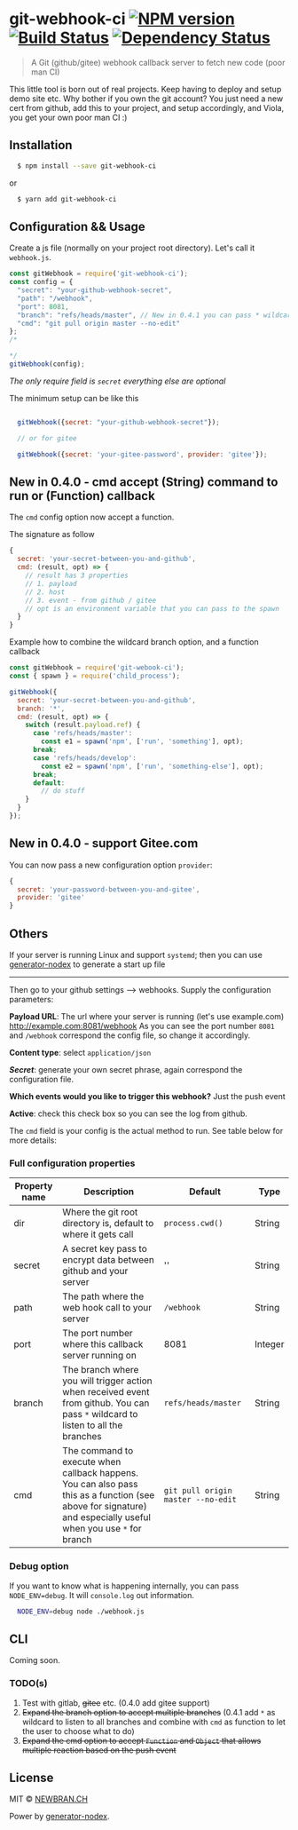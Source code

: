 # git-webhook-ci [![NPM version][npm-image]][npm-url] [![Build Status][travis-image]][travis-url] [![Dependency Status][daviddm-image]][daviddm-url]
> A Git (github/gitee) webhook callback server to fetch new code (poor man CI)

This little tool is born out of real projects. Keep having to deploy and setup demo site etc. Why bother if you own the git account?
You just need a new cert from github, add this to your project, and setup accordingly, and Viola, you get your own poor man CI :)

## Installation

```sh
  $ npm install --save git-webhook-ci
```

or

```sh
  $ yarn add git-webhook-ci
```

## Configuration && Usage

Create a js file (normally on your project root directory). Let's call it `webhook.js`.

```js
const gitWebhook = require('git-webhook-ci');
const config = {
  "secret": "your-github-webhook-secret",
  "path": "/webhook",
  "port": 8081,
  "branch": "refs/heads/master", // New in 0.4.1 you can pass * wildcard to listen to all branches
  "cmd": "git pull origin master --no-edit"
};
/*

*/
gitWebhook(config);
```

*The only require field is `secret` everything else are optional*

The minimum setup can be like this

```js

  gitWebhook({secret: "your-github-webhook-secret"});

  // or for gitee

  gitWebhook({secret: 'your-gitee-password', provider: 'gitee'});

```


## New in 0.4.0 - cmd accept (String) command to run or (Function) callback

The `cmd` config option now accept a function.

The signature as follow

```js
{
  secret: 'your-secret-between-you-and-github',
  cmd: (result, opt) => {
    // result has 3 properties
    // 1. payload
    // 2. host
    // 3. event - from github / gitee
    // opt is an environment variable that you can pass to the spawn
  }
}
```

Example how to combine the wildcard branch option, and a function callback

```js
const gitWebhook = require('git-webook-ci');
const { spawn } = require('child_process');

gitWebhook({
  secret: 'your-secret-between-you-and-github',
  branch: '*',
  cmd: (result, opt) => {
    switch (result.payload.ref) {
      case 'refs/heads/master':
        const e1 = spawn('npm', ['run', 'something'], opt);
      break;
      case 'refs/heads/develop':
        const e2 = spawn('npm', ['run', 'something-else'], opt);
      break;
      default:
        // do stuff
    }
  }
});

```

## New in 0.4.0 - support Gitee.com

You can now pass a new configuration option `provider`:
```js
{
  secret: 'your-password-between-you-and-gitee',
  provider: 'gitee'
}
```
## Others

If your server is running Linux and support `systemd`;
then you can use [generator-nodex](https://github.com/NewbranLTD/generator-nodex) to generate a start up file

---

Then go to your github settings --> webhooks. Supply the configuration parameters:

**Payload URL**: The url where your server is running (let's use example.com) http://example.com:8081/webhook
As you can see the port number `8081` and `/webhook` correspond the config file, so change it accordingly.

**Content type**: select `application/json`

_**Secret**_: generate your own secret phrase, again correspond the configuration file.

**Which events would you like to trigger this webhook?** Just the push event

**Active**: check this check box so you can see the log from github.

The `cmd` field is your config is the actual method to run. See table below for more details:

### Full configuration properties

| Property name | Description   | Default  | Type |
| ------------- | ------------- | ---------| -----|
| dir           | Where the git root directory is, default to where it gets call | `process.cwd()` | String |
| secret        | A secret key pass to encrypt data between github and your server | '' | String |
| path          | The path where the web hook call to your server | `/webhook` | String |
| port          | The port number where this callback server running on | 8081 | Integer |
| branch        | The branch where you will trigger action when received event from github. You can pass `*` wildcard to listen to all the branches  | `refs/heads/master` | String |
| cmd           | The command to execute when callback happens. You can also pass this as a function (see above for signature) and especially useful when you use `*` for branch  | `git pull origin master --no-edit` | String |

### Debug option

If you want to know what is happening internally, you can pass `NODE_ENV=debug`. It will `console.log` out information.

```sh
  NODE_ENV=debug node ./webhook.js
```

## CLI

Coming soon.

### TODO(s)

1. Test with gitlab, ~~gitee~~ etc. (0.4.0 add gitee support)
2. ~~Expand the branch option to accept multiple branches~~ (0.4.1 add `*` as wildcard to listen to all branches and combine with `cmd` as function to let the user to choose what to do)
3. ~~Expand the cmd option to accept `Function` and `Object` that allows multiple reaction based on the push event~~

## License

MIT © [NEWBRAN.CH](joelchu.com)


[npm-image]: https://badge.fury.io/js/git-webhook-ci.svg
[npm-url]: https://npmjs.org/package/git-webhook-ci
[travis-image]: https://travis-ci.org/NewbranLTD/git-webhook-ci.svg?branch=master
[travis-url]: https://travis-ci.org/NewbranLTD/git-webhook-ci
[daviddm-image]: https://david-dm.org/NewbranLTD/git-webhook-ci.svg?theme=shields.io
[daviddm-url]: https://david-dm.org/NewbranLTD/git-webhook-ci

Power by [generator-nodex](https://github.com/NewbranLTD/generator-nodex).
